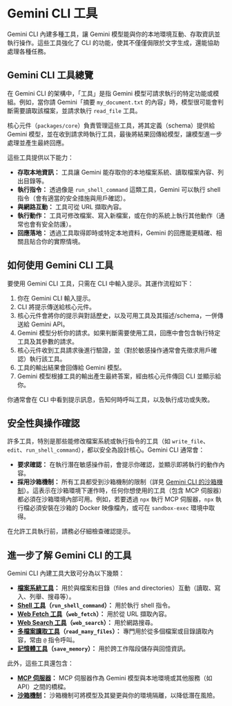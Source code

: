 # Gemini CLI 工具

Gemini CLI 內建多種工具，讓 Gemini 模型能與你的本地環境互動、存取資訊並執行操作。這些工具強化了 CLI 的功能，使其不僅僅侷限於文字生成，還能協助處理各種任務。

## Gemini CLI 工具總覽

在 Gemini CLI 的架構中，「工具」是指 Gemini 模型可請求執行的特定功能或模組。例如，當你請 Gemini「摘要 `my_document.txt` 的內容」時，模型很可能會判斷需要讀取該檔案，並請求執行 `read_file` 工具。

核心元件（`packages/core`）負責管理這些工具，將其定義（schema）提供給 Gemini 模型，並在收到請求時執行工具，最後將結果回傳給模型，讓模型進一步處理並產生最終回應。

這些工具提供以下能力：

- **存取本地資訊：** 工具讓 Gemini 能存取你的本地檔案系統、讀取檔案內容、列出目錄等。
- **執行指令：** 透過像是 `run_shell_command` 這類工具，Gemini 可以執行 shell 指令（會有適當的安全措施與用戶確認）。
- **與網路互動：** 工具可從 URL 擷取內容。
- **執行動作：** 工具可修改檔案、寫入新檔案，或在你的系統上執行其他動作（通常也會有安全防護）。
- **回應落地：** 透過工具取得即時或特定本地資料，Gemini 的回應能更精確、相關且貼合你的實際情境。

## 如何使用 Gemini CLI 工具

要使用 Gemini CLI 工具，只需在 CLI 中輸入提示。其運作流程如下：

1.  你在 Gemini CLI 輸入提示。
2.  CLI 將提示傳送給核心元件。
3.  核心元件會將你的提示與對話歷史，以及可用工具及其描述/schema，一併傳送給 Gemini API。
4.  Gemini 模型分析你的請求。如果判斷需要使用工具，回應中會包含執行特定工具及其參數的請求。
5.  核心元件收到工具請求後進行驗證，並（對於敏感操作通常會先徵求用戶確認）執行該工具。
6.  工具的輸出結果會回傳給 Gemini 模型。
7.  Gemini 模型根據工具的輸出產生最終答案，經由核心元件傳回 CLI 並顯示給你。

你通常會在 CLI 中看到提示訊息，告知何時呼叫工具，以及執行成功或失敗。

## 安全性與操作確認

許多工具，特別是那些能修改檔案系統或執行指令的工具（如 `write_file`、`edit`、`run_shell_command`），都以安全為設計核心。Gemini CLI 通常會：

- **要求確認：** 在執行潛在敏感操作前，會提示你確認，並顯示即將執行的動作內容。
- **採用沙箱機制：** 所有工具都受到沙箱機制的限制（詳見 [Gemini CLI 的沙箱機制](../sandbox.md)）。這表示在沙箱環境下運作時，任何你想使用的工具（包含 MCP 伺服器）都必須在沙箱環境內部可用。例如，若要透過 `npx` 執行 MCP 伺服器，`npx` 執行檔必須安裝在沙箱的 Docker 映像檔內，或可在 `sandbox-exec` 環境中取得。

在允許工具執行前，請務必仔細檢查確認提示。

## 進一步了解 Gemini CLI 的工具

Gemini CLI 內建工具大致可分為以下幾類：

- **[檔案系統工具](./file-system.md)：** 用於與檔案和目錄（files and directories）互動（讀取、寫入、列舉、搜尋等）。
- **[Shell 工具](./shell.md)（`run_shell_command`）：** 用於執行 shell 指令。
- **[Web Fetch 工具](./web-fetch.md)（`web_fetch`）：** 用於從 URL 擷取內容。
- **[Web Search 工具](./web-search.md)（`web_search`）：** 用於網路搜尋。
- **[多檔案讀取工具](./multi-file.md)（`read_many_files`）：** 專門用於從多個檔案或目錄讀取內容，常由 `@` 指令呼叫。
- **[記憶體工具](./memory.md)（`save_memory`）：** 用於跨工作階段儲存與回憶資訊。

此外，這些工具還包含：

- **[MCP 伺服器](./mcp-server.md)：** MCP 伺服器作為 Gemini 模型與本地環境或其他服務（如 API）之間的橋樑。
- **[沙箱機制](../sandbox.md)：** 沙箱機制可將模型及其變更與你的環境隔離，以降低潛在風險。
